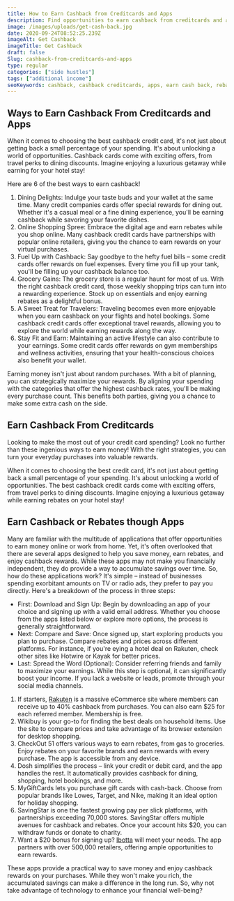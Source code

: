 ```yaml
---
title: How to Earn Cashback from Creditcards and Apps
description: Find opportunities to earn cashback from creditcards and apps. Learn how to get rewards on your everyday purchases, get rebates and save money.
image: /images/uploads/get-cash-back.jpg
date: 2020-09-24T08:52:25.239Z
imageAlt: Get Cashback
imageTitle: Get Cashback
draft: false
Slug: cashback-from-creditcards-and-apps
type: regular
categories: ["side hustles"]
tags: ["additional income"]
seoKeywords: cashback, cashback creditcards, apps, earn cash back, rebates, earn rewards, giftcards
---
```

## Ways to Earn Cashback From Creditcards and Apps

When it comes to choosing the best cashback credit card, it's not just about getting back a small percentage of your spending. It's about unlocking a world of opportunities. Cashback cards come with exciting offers, from travel perks to dining discounts. Imagine enjoying a luxurious getaway while earning for your hotel stay!

Here are 6 of the best ways to earn cashback!

1. Dining Delights: Indulge your taste buds and your wallet at the same time. Many credit companies cards offer special rewards for dining out. Whether it's a casual meal or a fine dining experience, you'll be earning cashback while savoring your favorite dishes.
2. Online Shopping Spree: Embrace the digital age and earn rebates while you shop online. Many cashback credit cards have partnerships with popular online retailers, giving you the chance to earn rewards on your virtual purchases.
3. Fuel Up with Cashback: Say goodbye to the hefty fuel bills – some credit cards offer rewards on fuel expenses. Every time you fill up your tank, you'll be filling up your cashback balance too.
4. Grocery Gains: The grocery store is a regular haunt for most of us. With the right cashback credit card, those weekly shopping trips can turn into a rewarding experience. Stock up on essentials and enjoy earning rebates as a delightful bonus.
5. A Sweet Treat for Travelers: Traveling becomes even more enjoyable when you earn cashback on your flights and hotel bookings. Some cashback credit cards offer exceptional travel rewards, allowing you to explore the world while earning rewards along the way.
6. Stay Fit and Earn: Maintaining an active lifestyle can also contribute to your earnings. Some credit cards offer rewards on gym memberships and wellness activities, ensuring that your health-conscious choices also benefit your wallet.

Earning money isn't just about random purchases. With a bit of planning, you can strategically maximize your rewards. By aligning your spending with the categories that offer the highest cashback rates, you'll be making every purchase count. This benefits both parties, giving you a chance to make some extra cash on the side.

## Earn Cashback From Creditcards

Looking to make the most out of your credit card spending? Look no further than these ingenious ways to earn money! With the right strategies, you can turn your everyday purchases into valuable rewards.

When it comes to choosing the best credit card, it's not just about getting back a small percentage of your spending. It's about unlocking a world of opportunities. The best cashback credit cards come with exciting offers, from travel perks to dining discounts. Imagine enjoying a luxurious getaway while earning rebates on your hotel stay!

## Earn Cashback or Rebates though Apps

Many are familiar with the multitude of applications that offer opportunities to earn money online or work from home. Yet, it's often overlooked that there are several apps designed to help you save money, earn rebates, and enjoy cashback rewards. While these apps may not make you financially independent, they do provide a way to accumulate savings over time. So, how do these applications work? It's simple – instead of businesses spending exorbitant amounts on TV or radio ads, they prefer to pay you directly. Here's a breakdown of the process in three steps:

* First: Download and Sign Up: Begin by downloading an app of your choice and signing up with a valid email address. Whether you choose from the apps listed below or explore more options, the process is generally straightforward.
* Next: Compare and Save: Once signed up, start exploring products you plan to purchase. Compare rebates and prices across different platforms. For instance, if you're eying a hotel deal on Rakuten, check other sites like Hotwire or Kayak for better prices.
* Last: Spread the Word (Optional): Consider referring friends and family to maximize your earnings. While this step is optional, it can significantly boost your income. If you lack a website or leads, promote through your social media channels.

1. If starters, [Rakuten](/recommends/rakuten) is a massive eCommerce site where members can receive up to 40% cashback from purchases. You can also earn $25 for each referred member. Membership is free.
2. Wikibuy is your go-to for finding the best deals on household items. Use the site to compare prices and take advantage of its browser extension for desktop shopping.
3. CheckOut 51 offers various ways to earn rebates, from gas to groceries. Enjoy rebates on your favorite brands and earn rewards with every purchase. The app is accessible from any device.
4. Dosh simplifies the process – link your credit or debit card, and the app handles the rest. It automatically provides cashback for dining, shopping, hotel bookings, and more.
5. MyGiftCards lets you purchase gift cards with cash-back. Choose from popular brands like Lowes, Target, and Nike, making it an ideal option for holiday shopping.
6. SavingStar is one the fastest growing pay per slick platforms, with partnerships exceeding 70,000 stores. SavingStar offers multiple avenues for cashback and rebates. Once your account hits $20, you can withdraw funds or donate to charity.
7. Want a $20 bonus for signing up? [Ibotta](/recommends/ibotta) will meet your needs. The app partners with over 500,000 retailers, offering ample opportunities to earn rewards.

These apps provide a practical way to save money and enjoy cashback rewards on your purchases. While they won't make you rich, the accumulated savings can make a difference in the long run. So, why not take advantage of technology to enhance your financial well-being?
